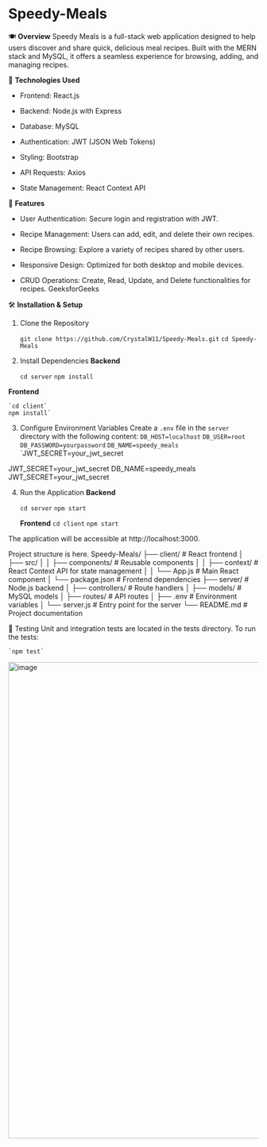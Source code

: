 # Speedy-Meals 

🍽️ **Overview**
Speedy Meals is a full-stack web application designed to help users discover and share quick, delicious meal recipes. Built with the MERN stack and MySQL, it offers a seamless experience for browsing, adding, and managing recipes.​

🔧 **Technologies Used**
- Frontend: React.js

- Backend: Node.js with Express

- Database: MySQL

- Authentication: JWT (JSON Web Tokens)

- Styling: Bootstrap

- API Requests: Axios

- State Management: React Context API​


🚀 **Features**

- User Authentication: Secure login and registration with JWT.

- Recipe Management: Users can add, edit, and delete their own recipes.

- Recipe Browsing: Explore a variety of recipes shared by other users.

- Responsive Design: Optimized for both desktop and mobile devices.

- CRUD Operations: Create, Read, Update, and Delete functionalities for recipes.​
GeeksforGeeks


🛠️ **Installation & Setup**

1. Clone the Repository

    `git clone https://github.com/CrystalW11/Speedy-Meals.git`
    `cd Speedy-Meals`
2. Install Dependencies
**Backend**

    `cd server`
    `npm install`

**Frontend**

    `cd client`
    npm install`

3. Configure Environment Variables
    Create a `.env` file in the `server` directory with the following content:
      `DB_HOST=localhost`
      `DB_USER=root`
      `DB_PASSWORD=yourpassword`
      `DB_NAME=speedy_meals`
      `JWT_SECRET=your_jwt_secret
   
JWT_SECRET=your_jwt_secret
DB_NAME=speedy_meals
JWT_SECRET=your_jwt_secret

4. Run the Application 
    **Backend**

    `cd server`
    `npm start`

   **Frontend**
   `cd client`
   `npm start`

The application will be accessible at http://localhost:3000.

Project structure is here. 
Speedy-Meals/
├── client/                # React frontend
│   ├── src/
│   │   ├── components/    # Reusable components
│   │   ├── context/       # React Context API for state management
│   │   └── App.js         # Main React component
│   └── package.json       # Frontend dependencies
├── server/                # Node.js backend
│   ├── controllers/       # Route handlers
│   ├── models/            # MySQL models
│   ├── routes/            # API routes
│   ├── .env               # Environment variables
│   └── server.js          # Entry point for the server
└── README.md              # Project documentation

🧪 Testing
Unit and integration tests are located in the tests directory. To run the tests:

    `npm test`



 <img width="959" alt="image" src="https://github.com/user-attachments/assets/577b42db-2208-4515-ad4e-9759eb6192b2" />
